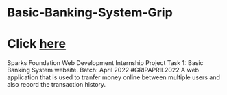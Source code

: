 # Basic-Banking-System-Grip
# Click <a href="http://dbw07.000webhostapp.com/">here</a>
Sparks Foundation Web Development Internship Project 
Task 1: Basic Banking System website. 
Batch: April 2022 #GRIPAPRIL2022
A web application that is used to tranfer money online between multiple users and also record the transaction history.
